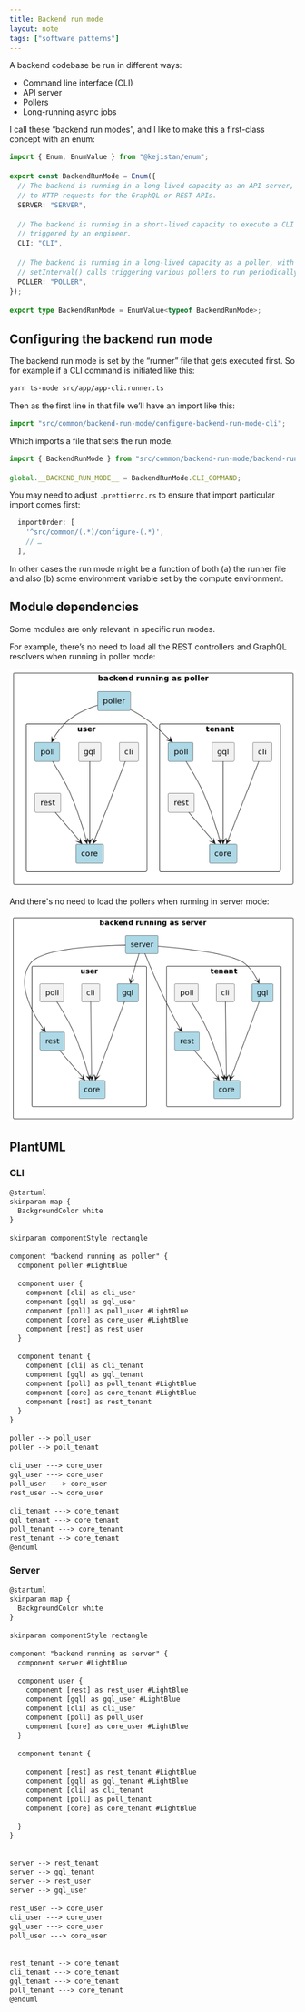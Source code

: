```yaml
---
title: Backend run mode
layout: note
tags: ["software patterns"]
---
```


A backend codebase be run in different ways:

- Command line interface (CLI)
- API server
- Pollers
- Long-running async jobs

I call these “backend run modes”, and I like to make this a first-class concept with an enum:

```ts
import { Enum, EnumValue } from "@kejistan/enum";

export const BackendRunMode = Enum({
  // The backend is running in a long-lived capacity as an API server, responding
  // to HTTP requests for the GraphQL or REST APIs.
  SERVER: "SERVER",

  // The backend is running in a short-lived capacity to execute a CLI command
  // triggered by an engineer.
  CLI: "CLI",

  // The backend is running in a long-lived capacity as a poller, with
  // setInterval() calls triggering various pollers to run periodically.
  POLLER: "POLLER",
});

export type BackendRunMode = EnumValue<typeof BackendRunMode>;
```

## Configuring the backend run mode

The backend run mode is set by the “runner” file that gets executed first. So for example if a CLI command is initiated like this:

```sh
yarn ts-node src/app/app-cli.runner.ts
```

Then as the first line in that file we’ll have an import like this:

```ts
import "src/common/backend-run-mode/configure-backend-run-mode-cli";
```

Which imports a file that sets the run mode.

```ts
import { BackendRunMode } from "src/common/backend-run-mode/backend-run-mode";

global.__BACKEND_RUN_MODE__ = BackendRunMode.CLI_COMMAND;
```

You may need to adjust `.prettierrc.rs` to ensure that import particular import comes first:

```js
  importOrder: [
    '^src/common/(.*)/configure-(.*)',
    // …
  ],
```

In other cases the run mode might be a function of both (a) the runner file and also (b) some environment variable set by the compute environment.

## Module dependencies

Some modules are only relevant in specific run modes.

For example, there’s no need to load all the REST controllers and GraphQL resolvers when running in poller mode:

![Backend Running as Poller](/images/posts/backend-running-as-poller.png)

And there's no need to load the pollers when running in server mode:

![Backend Running as Server](/images/posts/backend-running-as-server.png)

## PlantUML

### CLI

```
@startuml
skinparam map {
  BackgroundColor white
}

skinparam componentStyle rectangle

component "backend running as poller" {
  component poller #LightBlue

  component user {
    component [cli] as cli_user
    component [gql] as gql_user
    component [poll] as poll_user #LightBlue
    component [core] as core_user #LightBlue
    component [rest] as rest_user
  }

  component tenant {
    component [cli] as cli_tenant
    component [gql] as gql_tenant
    component [poll] as poll_tenant #LightBlue
    component [core] as core_tenant #LightBlue
    component [rest] as rest_tenant
  }
}

poller --> poll_user
poller --> poll_tenant

cli_user ---> core_user
gql_user ---> core_user
poll_user ---> core_user
rest_user --> core_user

cli_tenant ---> core_tenant
gql_tenant ---> core_tenant
poll_tenant ---> core_tenant
rest_tenant --> core_tenant
@enduml
```

### Server

```
@startuml
skinparam map {
  BackgroundColor white
}

skinparam componentStyle rectangle

component "backend running as server" {
  component server #LightBlue

  component user {
    component [rest] as rest_user #LightBlue
    component [gql] as gql_user #LightBlue
    component [cli] as cli_user
    component [poll] as poll_user
    component [core] as core_user #LightBlue
  }

  component tenant {

    component [rest] as rest_tenant #LightBlue
    component [gql] as gql_tenant #LightBlue
    component [cli] as cli_tenant
    component [poll] as poll_tenant
    component [core] as core_tenant #LightBlue

  }
}


server --> rest_tenant
server --> gql_tenant
server --> rest_user
server --> gql_user

rest_user --> core_user
cli_user ---> core_user
gql_user ---> core_user
poll_user ---> core_user


rest_tenant --> core_tenant
cli_tenant ---> core_tenant
gql_tenant ---> core_tenant
poll_tenant ---> core_tenant
@enduml
```
